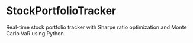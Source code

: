# StockPortfolioTracker
Real-time stock portfolio tracker with Sharpe ratio optimization and Monte Carlo VaR using Python.
